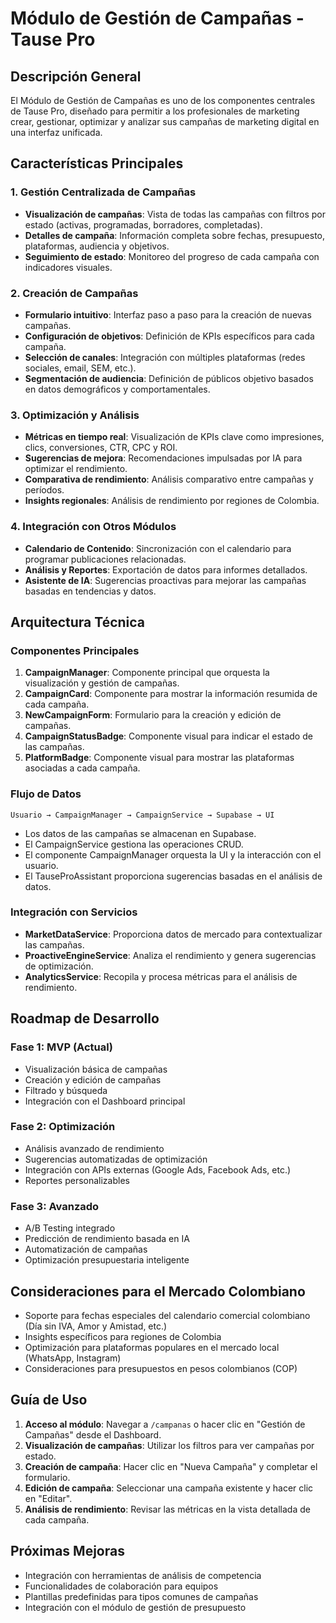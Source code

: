 # Módulo de Gestión de Campañas - Tause Pro

## Descripción General

El Módulo de Gestión de Campañas es uno de los componentes centrales de Tause Pro, diseñado para permitir a los profesionales de marketing crear, gestionar, optimizar y analizar sus campañas de marketing digital en una interfaz unificada.

## Características Principales

### 1. Gestión Centralizada de Campañas

- **Visualización de campañas**: Vista de todas las campañas con filtros por estado (activas, programadas, borradores, completadas).
- **Detalles de campaña**: Información completa sobre fechas, presupuesto, plataformas, audiencia y objetivos.
- **Seguimiento de estado**: Monitoreo del progreso de cada campaña con indicadores visuales.

### 2. Creación de Campañas

- **Formulario intuitivo**: Interfaz paso a paso para la creación de nuevas campañas.
- **Configuración de objetivos**: Definición de KPIs específicos para cada campaña.
- **Selección de canales**: Integración con múltiples plataformas (redes sociales, email, SEM, etc.).
- **Segmentación de audiencia**: Definición de públicos objetivo basados en datos demográficos y comportamentales.

### 3. Optimización y Análisis

- **Métricas en tiempo real**: Visualización de KPIs clave como impresiones, clics, conversiones, CTR, CPC y ROI.
- **Sugerencias de mejora**: Recomendaciones impulsadas por IA para optimizar el rendimiento.
- **Comparativa de rendimiento**: Análisis comparativo entre campañas y períodos.
- **Insights regionales**: Análisis de rendimiento por regiones de Colombia.

### 4. Integración con Otros Módulos

- **Calendario de Contenido**: Sincronización con el calendario para programar publicaciones relacionadas.
- **Análisis y Reportes**: Exportación de datos para informes detallados.
- **Asistente de IA**: Sugerencias proactivas para mejorar las campañas basadas en tendencias y datos.

## Arquitectura Técnica

### Componentes Principales

1. **CampaignManager**: Componente principal que orquesta la visualización y gestión de campañas.
2. **CampaignCard**: Componente para mostrar la información resumida de cada campaña.
3. **NewCampaignForm**: Formulario para la creación y edición de campañas.
4. **CampaignStatusBadge**: Componente visual para indicar el estado de las campañas.
5. **PlatformBadge**: Componente visual para mostrar las plataformas asociadas a cada campaña.

### Flujo de Datos

```
Usuario → CampaignManager → CampaignService → Supabase → UI
```

- Los datos de las campañas se almacenan en Supabase.
- El CampaignService gestiona las operaciones CRUD.
- El componente CampaignManager orquesta la UI y la interacción con el usuario.
- El TauseProAssistant proporciona sugerencias basadas en el análisis de datos.

### Integración con Servicios

- **MarketDataService**: Proporciona datos de mercado para contextualizar las campañas.
- **ProactiveEngineService**: Analiza el rendimiento y genera sugerencias de optimización.
- **AnalyticsService**: Recopila y procesa métricas para el análisis de rendimiento.

## Roadmap de Desarrollo

### Fase 1: MVP (Actual)
- Visualización básica de campañas
- Creación y edición de campañas
- Filtrado y búsqueda
- Integración con el Dashboard principal

### Fase 2: Optimización
- Análisis avanzado de rendimiento
- Sugerencias automatizadas de optimización
- Integración con APIs externas (Google Ads, Facebook Ads, etc.)
- Reportes personalizables

### Fase 3: Avanzado
- A/B Testing integrado
- Predicción de rendimiento basada en IA
- Automatización de campañas
- Optimización presupuestaria inteligente

## Consideraciones para el Mercado Colombiano

- Soporte para fechas especiales del calendario comercial colombiano (Día sin IVA, Amor y Amistad, etc.)
- Insights específicos para regiones de Colombia
- Optimización para plataformas populares en el mercado local (WhatsApp, Instagram)
- Consideraciones para presupuestos en pesos colombianos (COP)

## Guía de Uso

1. **Acceso al módulo**: Navegar a `/campanas` o hacer clic en "Gestión de Campañas" desde el Dashboard.
2. **Visualización de campañas**: Utilizar los filtros para ver campañas por estado.
3. **Creación de campaña**: Hacer clic en "Nueva Campaña" y completar el formulario.
4. **Edición de campaña**: Seleccionar una campaña existente y hacer clic en "Editar".
5. **Análisis de rendimiento**: Revisar las métricas en la vista detallada de cada campaña.

## Próximas Mejoras

- Integración con herramientas de análisis de competencia
- Funcionalidades de colaboración para equipos
- Plantillas predefinidas para tipos comunes de campañas
- Integración con el módulo de gestión de presupuesto
